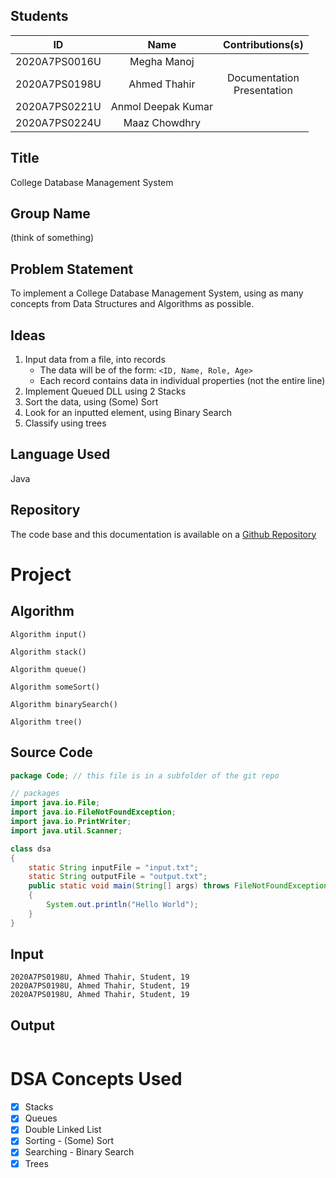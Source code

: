 ## Students

|      ID       |        Name        |        Contributions(s)         |
| :-----------: | :----------------: | :-----------------------------: |
| 2020A7PS0016U |    Megha Manoj     |                                 |
| 2020A7PS0198U |    Ahmed Thahir    | Documentation<br />Presentation |
| 2020A7PS0221U | Anmol Deepak Kumar |                                 |
| 2020A7PS0224U |   Maaz Chowdhry    |                                 |

## Title

College Database Management System

## Group Name

(think of something)

## Problem Statement

To implement a College Database Management System, using as many concepts from Data Structures and Algorithms as possible.

## Ideas

1. Input data from a file, into records
   - The data will be of the form: `<ID, Name, Role, Age>`
   - Each record contains data in individual properties (not the entire line)
2. Implement Queued DLL using 2 Stacks
3. Sort the data, using (Some) Sort
4. Look for an inputted element, using Binary Search
5. Classify using trees

## Language Used

Java

## Repository

The code base and this documentation is available on a [Github Repository](https://github.com/AhmedThahir/DSA)

# Project

## Algorithm

```pseudocode
Algorithm input()

Algorithm stack()

Algorithm queue()

Algorithm someSort()

Algorithm binarySearch()

Algorithm tree()
```

## Source Code

```java
package Code; // this file is in a subfolder of the git repo

// packages
import java.io.File;
import java.io.FileNotFoundException;
import java.io.PrintWriter;
import java.util.Scanner;

class dsa
{
	static String inputFile = "input.txt";
	static String outputFile = "output.txt";
	public static void main(String[] args) throws FileNotFoundException
	{
		System.out.println("Hello World");
	}
}
```

## Input

```
2020A7PS0198U, Ahmed Thahir, Student, 19
2020A7PS0198U, Ahmed Thahir, Student, 19
2020A7PS0198U, Ahmed Thahir, Student, 19
```

## Output

```
```

# DSA Concepts Used

- [x] Stacks
- [x] Queues
- [x] Double Linked List
- [x] Sorting - (Some) Sort
- [x] Searching - Binary Search
- [x] Trees
